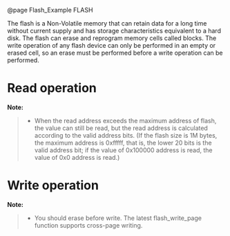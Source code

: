 @page Flash_Example FLASH

The flash is a Non-Volatile memory that can retain data for a long time without current supply and has storage characteristics equivalent to a hard disk. The flash can erase and reprogram memory cells called blocks. The write operation of any flash device can only be performed in an empty or erased cell, so an erase must be performed before a write operation can be performed.

# Read operation

**Note:**

> - When the read address exceeds the maximum address of flash, the value can still be read, but the read address is calculated according to the valid address bits. (If the flash size is 1M bytes, the maximum address is 0xfffff, that is, the lower 20 bits is the valid address bit; if the value of 0x100000 address is read, the value of 0x0 address is read.)

# Write operation

**Note:**

> - You should erase before write. The latest flash_write_page function supports cross-page writing.

